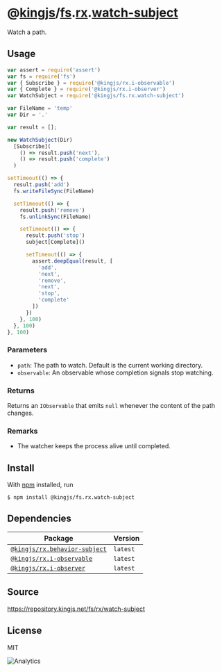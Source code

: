 # @[kingjs][@kingjs]/[fs][ns0].[rx][ns1].[watch-subject][ns2]
Watch a path.
## Usage
```js
var assert = require('assert')
var fs = require('fs')
var { Subscribe } = require('@kingjs/rx.i-observable')
var { Complete } = require('@kingjs/rx.i-observer')
var WatchSubject = require('@kingjs/fs.rx.watch-subject')

var FileName = 'temp'
var Dir = '.'

var result = [];

new WatchSubject(Dir)
  [Subscribe](
    () => result.push('next'),
    () => result.push('complete')
  )

setTimeout(() => {
  result.push('add')
  fs.writeFileSync(FileName)

  setTimeout(() => {
    result.push('remove')
    fs.unlinkSync(FileName)

    setTimeout(() => {
      result.push('stop')
      subject[Complete]()

      setTimeout(() => {
        assert.deepEqual(result, [
          'add', 
          'next', 
          'remove', 
          'next', 
          'stop', 
          'complete'
        ])   
      })
    }, 100)
  }, 100)
}, 100)
```



### Parameters
- `path`: The path to watch. Default is the current working directory.
- `observable`: An observable whose completion signals stop watching.
### Returns
Returns an `IObservable` that emits `null` whenever the content of the path changes.
### Remarks
 - The watcher keeps the process alive until completed.

## Install
With [npm](https://npmjs.org/) installed, run
```
$ npm install @kingjs/fs.rx.watch-subject
```
## Dependencies
|Package|Version|
|---|---|
|[`@kingjs/rx.behavior-subject`](https://www.npmjs.com/package/@kingjs/rx.behavior-subject)|`latest`|
|[`@kingjs/rx.i-observable`](https://www.npmjs.com/package/@kingjs/rx.i-observable)|`latest`|
|[`@kingjs/rx.i-observer`](https://www.npmjs.com/package/@kingjs/rx.i-observer)|`latest`|
## Source
https://repository.kingjs.net/fs/rx/watch-subject
## License
MIT

![Analytics](https://analytics.kingjs.net/fs/rx/watch-subject)

[@kingjs]: https://www.npmjs.com/package/kingjs
[ns0]: https://www.npmjs.com/package/@kingjs/fs
[ns1]: https://www.npmjs.com/package/@kingjs/fs.rx
[ns2]: https://www.npmjs.com/package/@kingjs/fs.rx.watch-subject
